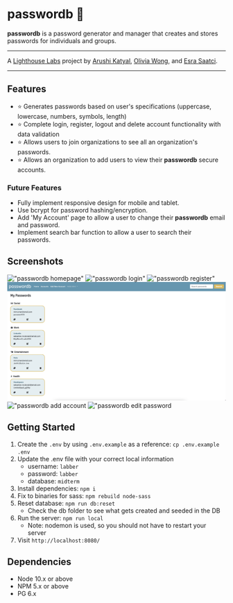 # passwordb 🔑

**passwordb** is a password generator and manager that creates and stores passwords for individuals and groups.

---
A [Lighthouse Labs](https://www.lighthouselabs.ca/) project by [Arushi Katyal](https://github.com/katy-arushi), [Olivia Wong](https://github.com/OliviaWong-dev), and [Esra Saatci](https://github.com/esra-saatci).

---

## Features
- ⭐️ Generates passwords based on user's specifications (uppercase, lowercase, numbers, symbols, length)
- ⭐️ Complete login, register, logout and delete account functionality with data validation
- ⭐️ Allows users to join organizations to see all an organization's passwords.
- ⭐️ Allows an organization to add users to view their **passwordb** secure accounts.
  
### Future Features
- Fully implement responsive design for mobile and tablet.
- Use bcrypt for password hashing/encryption.
- Add 'My Account' page to allow a user to change their **passwordb** email and password.
- Implement search bar function to allow a user to search their passwords.

## Screenshots
!["passwordb homepage"](https://github.com/katy-arushi/password-keepr/blob/master/docs/home.png?raw=true)
!["passwordb login"](https://github.com/katy-arushi/password-keepr/blob/master/docs/login.png?raw=true)
!["passwordb register"](https://github.com/katy-arushi/password-keepr/blob/master/docs/register.png?raw=true)
!["passwordb accounts](https://github.com/katy-arushi/password-keepr/blob/master/docs/accounts.png?raw=true)
!["passwordb add account](https://github.com/katy-arushi/password-keepr/blob/master/docs/add_account.png?raw=true)
!["passwordb edit password](https://github.com/katy-arushi/password-keepr/blob/master/docs/edit_pass.png?raw=true)

## Getting Started

1. Create the `.env` by using `.env.example` as a reference: `cp .env.example .env`
2. Update the .env file with your correct local information 
     - username: `labber` 
     - password: `labber` 
     - database: `midterm`
3. Install dependencies: `npm i`
4. Fix to binaries for sass: `npm rebuild node-sass`
5. Reset database: `npm run db:reset`
     - Check the db folder to see what gets created and seeded in the DB
7. Run the server: `npm run local`
     - Note: nodemon is used, so you should not have to restart your server
8. Visit `http://localhost:8080/`
  
## Dependencies

- Node 10.x or above
- NPM 5.x or above
- PG 6.x
